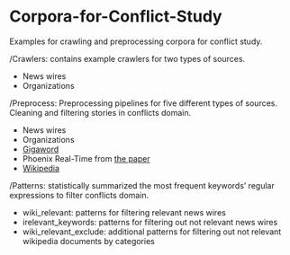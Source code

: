 # Corpora-for-Conflict-Study

Examples for crawling and preprocessing corpora for conflict study.

/Crawlers: contains example crawlers for two types of sources.
- News wires
- Organizations
    
/Preprocess: Preprocessing pipelines for five different types of sources. Cleaning and filtering stories in conflicts domain.
- News wires
- Organizations         
- [Gigaword](https://catalog.ldc.upenn.edu/LDC2011T07)
- Phoenix Real-Time from [the paper](https://ieeexplore.ieee.org/abstract/document/8910051)
- [Wikipedia](https://dumps.wikimedia.org/)

/Patterns: statistically summarized the most frequent keywords’ regular expressions to filter conflicts domain.
- wiki_relevant:            patterns for filtering relevant news wires
- irelevant_keywords:       patterns for filtering out not relevant news wires
- wiki_relevant_exclude:    additional patterns for filtering out not relevant wikipedia documents by categories

        
